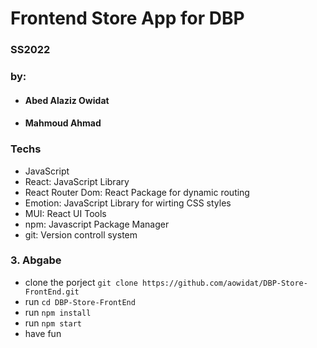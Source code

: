 # Frontend Store App for DBP

### SS2022

### by:

- #### Abed Alaziz Owidat
- #### Mahmoud Ahmad

### Techs

- JavaScript
- React: JavaScript Library
- React Router Dom: React Package for dynamic routing
- Emotion: JavaScript Library for wirting CSS styles
- MUI: React UI Tools
- npm: Javascript Package Manager
- git: Version controll system

### 3. Abgabe

- clone the porject `git clone https://github.com/aowidat/DBP-Store-FrontEnd.git`
- run `cd DBP-Store-FrontEnd` 
- run `npm install`
- run `npm start`
- have fun
